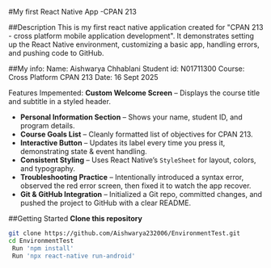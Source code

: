 #My first React Native App -CPAN 213

##Description
This is my first react native application created for "CPAN 213 - cross platform mobile application development".
It demonstrates setting up the React Native environment, customizing a basic app, handling errors, and pushing code to GitHub.

##My info:
Name: Aishwarya Chhablani
Student id: N01711300
Course: Cross Platform CPAN 213
Date: 16 Sept 2025 

Features Impemented:
 **Custom Welcome Screen** – Displays the course title and subtitle in a styled header.  
- **Personal Information Section** – Shows your name, student ID, and program details.  
- **Course Goals List** – Cleanly formatted list of objectives for CPAN 213.  
- **Interactive Button** – Updates its label every time you press it, demonstrating state & event handling.  
- **Consistent Styling** – Uses React Native’s `StyleSheet` for layout, colors, and typography.  
- **Troubleshooting Practice** – Intentionally introduced a syntax error, observed the red error screen, then fixed it to watch the app recover.  
- **Git & GitHub Integration** – Initialized a Git repo, committed changes, and pushed the project to GitHub with a clear README.

##Getting Started
**Clone this repository**  
   ```bash
   git clone https://github.com/Aishwarya232006/EnvironmentTest.git
   cd EnvironmentTest
    Run 'npm install'
    Run 'npx react-native run-android'
